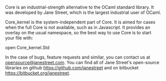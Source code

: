 Core is an industrial-strength alternative to the OCaml standard
library.  It was developed by Jane Street, which is the largest
industrial user of OCaml.

Core_kernel is the system-independent part of Core.  It is aimed for
cases when the full Core is not available, such as in Javascript.  It
provides an overlay on the usual namespace, so the best way to use
Core is to start your file with:

   open Core_kernel.Std

In the case of bugs, feature requests and similar, you can contact us
at <opensource@janestreet.com>.  You can find all of Jane Street's
open-source libraries on github <https://github.com/janestreet> and
on bitbucket <https://bitbucket.org/janestreet>.

